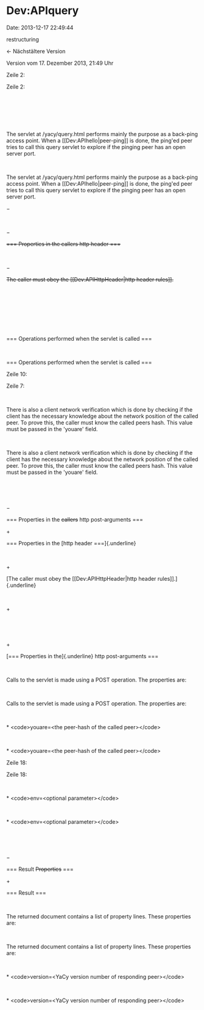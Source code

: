 Dev:APIquery
============

Date: 2013-12-17 22:49:44

restructuring

← Nächstältere Version

Version vom 17. Dezember 2013, 21:49 Uhr

Zeile 2:

Zeile 2:

 

 

 

<div>

The servlet at /yacy/query.html performs mainly the purpose as a
back-ping access point. When a \[\[Dev:APIhello\|peer-ping\]\] is done,
the ping\'ed peer tries to call this query servlet to explore if the
pinging peer has an open server port.

</div>

 

<div>

The servlet at /yacy/query.html performs mainly the purpose as a
back-ping access point. When a \[\[Dev:APIhello\|peer-ping\]\] is done,
the ping\'ed peer tries to call this query servlet to explore if the
pinging peer has an open server port.

</div>

−

<div>

</div>

 

−

<div>

~~=== Properties in the callers http header ===~~

</div>

 

−

<div>

~~The caller must obey the \[\[Dev:APIHttpHeader\|http header
rules\]\].~~

</div>

 

 

 

 

<div>

=== Operations performed when the servlet is called ===

</div>

 

<div>

=== Operations performed when the servlet is called ===

</div>

Zeile 10:

Zeile 7:

 

<div>

There is also a client network verification which is done by checking if
the client has the necessary knowledge about the network position of the
called peer. To prove this, the caller must know the called peers hash.
This value must be passed in the \'youare\' field.

</div>

 

<div>

There is also a client network verification which is done by checking if
the client has the necessary knowledge about the network position of the
called peer. To prove this, the caller must know the called peers hash.
This value must be passed in the \'youare\' field.

</div>

 

 

−

<div>

=== Properties in the ~~callers~~ http post-arguments ===

</div>

\+

<div>

=== Properties in the [http header ===]{.underline}

</div>

 

\+

<div>

[The caller must obey the \[\[Dev:APIHttpHeader\|http header
rules\]\].]{.underline}

</div>

 

\+

<div>

 

</div>

 

\+

<div>

[=== Properties in the]{.underline} http post-arguments ===

</div>

 

<div>

Calls to the servlet is made using a POST operation. The properties are:

</div>

 

<div>

Calls to the servlet is made using a POST operation. The properties are:

</div>

 

<div>

\* \<code\>youare=\<the peer-hash of the called peer\>\</code\>

</div>

 

<div>

\* \<code\>youare=\<the peer-hash of the called peer\>\</code\>

</div>

Zeile 18:

Zeile 18:

 

<div>

\* \<code\>env=\<optional parameter\>\</code\>

</div>

 

<div>

\* \<code\>env=\<optional parameter\>\</code\>

</div>

 

 

−

<div>

=== Result ~~Properties~~ ===

</div>

\+

<div>

=== Result ===

</div>

 

<div>

The returned document contains a list of property lines. These
properties are:

</div>

 

<div>

The returned document contains a list of property lines. These
properties are:

</div>

 

<div>

\* \<code\>version=\<YaCy version number of responding peer\>\</code\>

</div>

 

<div>

\* \<code\>version=\<YaCy version number of responding peer\>\</code\>

</div>
